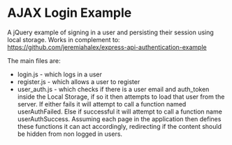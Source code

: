 # AJAX Login Example

A jQuery example of signing in a user and persisting their session using local storage. Works in complement to: https://github.com/jeremiahalex/express-api-authentication-example

The main files are: 
* login.js - which logs in a user
* register.js - which allows a user to register
* user_auth.js - which checks if there is a user email and auth_token inside the Local Storage, if so it then attempts to load that user from the server. If either fails it will attempt to call a function named userAuthFailed. Else if successful it will attempt to call a function name userAuthSuccess. Assuming each page in the application then defines these functions it can act accordingly, redirecting if the content should be hidden from non logged in users.